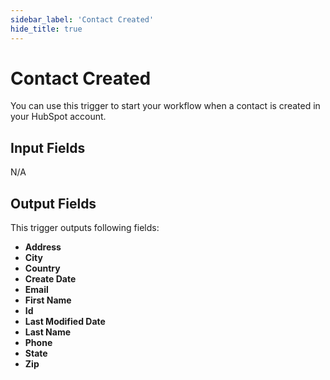 ```yaml
---
sidebar_label: 'Contact Created'
hide_title: true
---
```


# Contact Created

You can use this trigger to start your workflow when a contact is created in your HubSpot account.

## Input Fields

N/A

## Output Fields

This trigger outputs following fields:

- **Address**
- **City**
- **Country**
- **Create Date**
- **Email**
- **First Name**
- **Id**
- **Last Modified Date**
- **Last Name**
- **Phone**
- **State**
- **Zip**
